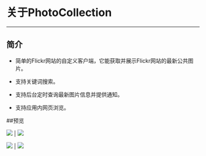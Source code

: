 # 关于PhotoCollection
----------

## 简介


- 简单的Flickr网站的自定义客户端，它能获取并展示Flickr网站的最新公共图片。

- 支持关键词搜索。

- 支持后台定时查询最新图片信息并提供通知。

- 支持应用内网页浏览。


##预览

![](https://i.imgur.com/6MrAbVh.png)  |  ![](https://i.imgur.com/ATCFIWV.png)


![](https://i.imgur.com/7gRbjVL.png)  |  ![](https://i.imgur.com/CXsVpPv.png)